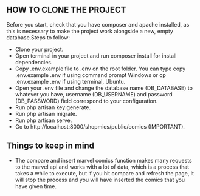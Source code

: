 

## HOW TO CLONE THE PROJECT

Before you start, check that you have composer and apache installed, as this is necessary to make the project work alongside a new, empty database.Steps to follow:

- Clone your project.
- Open terminal in your project and run composer install for install dependencies.
- Copy .env.example file to .env on the root folder. You can type copy .env.example .env if using command prompt Windows or cp .env.example .env if using terminal, Ubuntu.
- Open your .env file and change the database name (DB_DATABASE) to whatever you have, username (DB_USERNAME) and password (DB_PASSWORD) field correspond to your configuration.
- Run php artisan key:generate.
- Run php artisan migrate.
- Run php artisan serve.
- Go to http://localhost:8000/shopmics/public/comics (IMPORTANT).

## Things to keep in mind

- The compare and insert marvel comics function makes many requests to the marvel api and works with a lot of data, which is a process that takes a while to execute, but if you hit compare and refresh the page, it will stop the process and you will have inserted the comics that you have given time.
